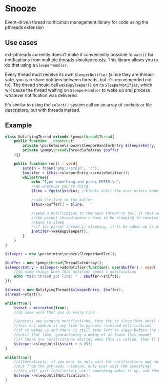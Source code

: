 # Snooze
Event-driven thread notification management library for code using the pthreads extension

## Use cases
ext-pthreads currently doesn't make it conveniently possible to `wait()` for notifications from multiple threads simultaneously.
This library allows you to do that using a `SleeperHandler`.

Every thread must receive its own `SleeperNotifier` (since they are thread-safe, you can share notifiers between threads, but it's recommended not to).
The thread should call `wakeupSleeper()` on its `SleeperNotifier`, which will cause the thread waiting on `SleeperHandler` to wake up and process whatever notification was delivered.

It's similar to using the `select()` system call on an array of sockets or file descriptors, but with threads instead.

## Example

```php
class NotifyingThread extends \pmmp\thread\Thread{
	public function __construct(
	    private \pocketmine\snooze\SleeperHandlerEntry $sleeperEntry,
	    private \pmmp\thread\ThreadSafeArray $buffer
	){}

	public function run() : void{
		$stdin = fopen('php://stdin', 'r');
		$notifer = $this->sleeperEntry->createNotifier();
		while(true){
			echo "Type something and press ENTER:\n";
			//do whatever you're doing
			$line = fgets($stdin); //blocks until the user enters something

			//add the line to the buffer
			$this->buffer[] = $line;

			//send a notification to the main thread to tell it that we read a line
			//the parent thread doesn't have to be sleeping to receive this, it'll process it next time it tries to go
			//back to sleep
			//if the parent thread is sleeping, it'll be woken up to process notifications immediately.
			$notifer->wakeupSleeper();
		}
	}
}

$sleeper = new \pocketmine\snooze\SleeperHandler();

$buffer = new \pmmp\thread\ThreadSafeArray();
$sleeperEntry = $sleeper->addNotifier(function() use($buffer) : void{
	//do some things when this notifier sends a notification
	echo "Main thread got line: " . $buffer->shift();
});

$thread = new NotifyingThread($sleeperEntry, $buffer);
$thread->start();

while(true){
	$start = microtime(true);
	//do some work that you do every tick

	//process any pending notifications, then try to sleep 50ms until the next tick
	//this may wakeup at any time to process received notifications
	//if it wakes up and there is still time left to sleep before the specified time, it will go back to sleep again
	//until that time, guaranteeing a delay of at least this amount
	//if there are notifications waiting when this is called, they'll be processed before going to sleep
	$sleeper->sleepUntil($start + 0.05);
}

while(true){
	//alternatively, if you want to only wait for notifications and not tick:
	//but from the pthreads rulebook, only ever wait FOR something!
	//this will wait indefinitely until something wakes it up, and then return immediately
	$sleeper->sleepUntilNotification();
}
```
